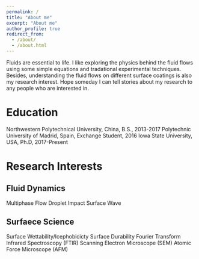 ```yaml
---
permalink: /
title: "About me"
excerpt: "About me"
author_profile: true
redirect_from: 
  - /about/
  - /about.html
---
```


Fluids are essential to life. I like exploring the physics behind the fluid flows using some simple equations and tradational experimental techniques. Besides, understanding the fluid flows on different surface coatings is also my research interest. Hope someday I can tell stories about my research to any people who are interested in.

# Education

  Northwestern Polytechnical University, China, B.S., 2013-2017
  Polytechnic University of Madrid, Spain, Exchange Student, 2016
  Iowa State University, USA, Ph.D, 2017-Present

# Research Interests

## Fluid Dynamics
   Multiphase Flow
   Droplet Impact
   Surface Wave

## Surfaece Science
   Surface Wettability/Icephobicicty
   Surface Durability
   Fourier Transform Infrared Spectroscopy (FTIR)
   Scanning Electron Microscope (SEM)
   Atomic Force Microscope (AFM)
